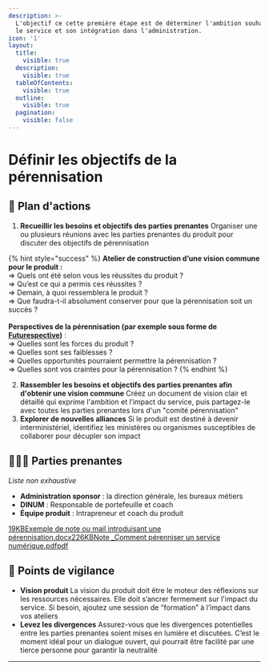 ```yaml
---
description: >-
  L'objectif ce cette première étape est de déterminer l'ambition souhaitée pour
  le service et son intégration dans l'administration.
icon: '1'
layout:
  title:
    visible: true
  description:
    visible: true
  tableOfContents:
    visible: true
  outline:
    visible: true
  pagination:
    visible: false
---
```


# Définir les objectifs de la pérennisation

## 🚀 Plan d'actions <a href="#plan-dactions" id="plan-dactions"></a>

1. **Recueillir les besoins et objectifs des parties prenantes** Organiser une ou plusieurs réunions avec les parties prenantes du produit pour discuter des objectifs de pérennisation

{% hint style="success" %}
**Atelier de construction d’une vision commune pour le produit :**\
&#x20;⇒ Quels ont été selon vous les réussites du produit ? \
&#x20;⇒ Qu’est ce qui a permis ces réussites ?\
&#x20;⇒ Demain, à quoi ressemblera le produit ?\
&#x20;⇒ Que faudra-t-il absolument conserver pour que la pérennisation soit un succès ? \
\
**Perspectives de la pérennisation (par exemple sous forme de** [**Futurespective**](https://www.neatro.io/fr/blog/retrospective-futurespective/#quatreexemplesdefuturespectives)**)** :\
&#x20;⇒ Quelles sont les forces du produit ? \
&#x20;⇒ Quelles sont ses faiblesses ?\
&#x20;⇒ Quelles opportunités pourraient permettre la pérennisation ?\
&#x20;⇒ Quelles sont vos craintes pour la pérennisation ?
{% endhint %}



2. **Rassembler les besoins et objectifs des parties prenantes afin d'obtenir une vision commune** Créez un document de vision clair et détaillé qui exprime l'ambition et l’impact du service, puis partagez-le avec toutes les parties prenantes lors d'un "comité pérennisation"
3. **Explorer de nouvelles alliances** Si le produit est destiné à devenir interministériel, identifiez les ministères ou organismes susceptibles de collaborer pour décupler son impact

## 🧑‍🤝‍🧑 Parties prenantes <a href="#parties-prenantes" id="parties-prenantes"></a>

_Liste non exhaustive_

* **Administration sponsor** : la direction générale, les bureaux métiers
* **DINUM** : Responsable de portefeuille et coach
* **Équipe produit** : Intrapreneur et coach du produit

[19KBExemple de note ou mail introduisant une pérennisation.docx](https://3909761381-files.gitbook.io/\~/files/v0/b/gitbook-x-prod.appspot.com/o/spaces%2F-M4-Pru\_Xyamh27tzw85%2Fuploads%2FHyWuv5hr2hs85yx1Cy2i%2FExemple%20de%20note%20ou%20mail%20introduisant%20une%20pe%CC%81rennisation.docx?alt=media\&token=49230773-d356-4032-9b7f-4e6c3e256452)[226KBNote \_Comment pérenniser un service numérique.pdfpdf](https://3909761381-files.gitbook.io/\~/files/v0/b/gitbook-x-prod.appspot.com/o/spaces%2F-M4-Pru\_Xyamh27tzw85%2Fuploads%2FnfDf0SDRCUpC20F0SKw0%2FNote%20\_Comment%20pe%CC%81renniser%20un%20service%20nume%CC%81rique.pdf?alt=media\&token=9768eb5f-94be-4a3e-8479-104b3636f1e6)

## 🧐 Points de vigilance <a href="#points-de-vigilance" id="points-de-vigilance"></a>

* **Vision produit** La vision du produit doit être le moteur des réflexions sur les ressources nécessaires. Elle doit s’ancrer fermement sur l'impact du service. Si besoin, ajoutez une session de “formation” à l’impact dans vos ateliers
* **Levez les divergences** Assurez-vous que les divergences potentielles entre les parties prenantes soient mises en lumière et discutées. C’est le moment idéal pour un dialogue ouvert, qui pourrait être facilité par une tierce personne pour garantir la neutralité

***




